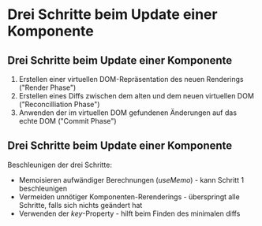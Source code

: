 # Drei Schritte beim Update einer Komponente

## Drei Schritte beim Update einer Komponente

1. Erstellen einer virtuellen DOM-Repräsentation des neuen Renderings ("Render Phase")
2. Erstellen eines Diffs zwischen dem alten und dem neuen virtuellen DOM ("Reconcilliation Phase")
3. Anwenden der im virtuellen DOM gefundenen Änderungen auf das echte DOM ("Commit Phase")

## Drei Schritte beim Update einer Komponente

Beschleunigen der drei Schritte:

- Memoisieren aufwändiger Berechnungen (_useMemo_) - kann Schritt 1 beschleunigen
- Vermeiden unnötiger Komponenten-Rerenderings - überspringt alle Schritte, falls sich nichts geändert hat
- Verwenden der _key_-Property - hilft beim Finden des minimalen diffs
